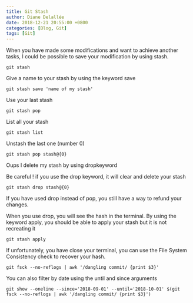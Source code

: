 ```yaml
---
title: Git Stash
author: Diane Delallée
date: 2018-12-21 20:55:00 +0800
categories: [Blog, Git]
tags: [Git]
---
```


When you have made some modifications and want to achieve another tasks, I could be possible to save your modification by using stash.

`git stash`

Give a name to your stash by using the keyword save

`git stash save 'name of my stash'`

Use your last stash

`git stash pop`

List all your stash

`git stash list`

Unstash the last one (number 0)

`git stash pop stash@{0}`

Oups I delete my stash by using dropkeyword

Be careful ! if you use the drop keyword, it will clear and delete your stash

`git stash drop stash@{0}`

If you have used drop instead of pop, you still have a way to refund your changes.

When you use drop, you will see the hash in the terminal. By using the keyword apply, you should be able to apply your stash but it is not recreating it

`git stash apply`

If unfortunately, you have close your terminal, you can use the File System Consistency check to recover your hash.

`git fsck --no-reflogs | awk '/dangling commit/ {print $3}'`

You can also filter by date using the until and since arguments

`git show --oneline --since='2018-09-01' --until='2018-10-01' $(git fsck --no-reflogs | awk '/dangling commit/ {print $3}')`
